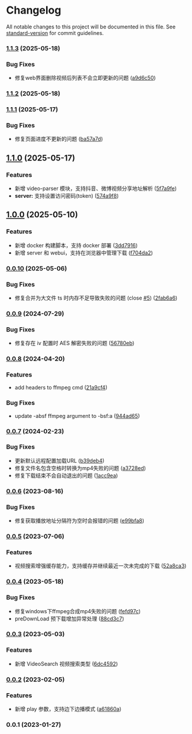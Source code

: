 # Changelog

All notable changes to this project will be documented in this file. See [standard-version](https://github.com/conventional-changelog/standard-version) for commit guidelines.

### [1.1.3](https://github.com/lzwme/m3u8-dl/compare/v1.1.2...v1.1.3) (2025-05-18)


### Bug Fixes

* 修复web界面删除视频后列表不会立即更新的问题 ([a9d6c50](https://github.com/lzwme/m3u8-dl/commit/a9d6c509f2476a25d325a4f213706ea7c428e3b6))

### [1.1.2](https://github.com/lzwme/m3u8-dl/compare/v1.1.1...v1.1.2) (2025-05-18)

### [1.1.1](https://github.com/lzwme/m3u8-dl/compare/v1.1.0...v1.1.1) (2025-05-17)


### Bug Fixes

* 修复页面进度不更新的问题 ([ba57a7d](https://github.com/lzwme/m3u8-dl/commit/ba57a7d69877b79217e2291db2fdfca3b965e890))

## [1.1.0](https://github.com/lzwme/m3u8-dl/compare/v1.0.0...v1.1.0) (2025-05-17)


### Features

* 新增 video-parser 模块，支持抖音、微博视频分享地址解析 ([5f7a9fe](https://github.com/lzwme/m3u8-dl/commit/5f7a9febd850021c37b28627478fd003811e20a3))
* **server:** 支持设置访问密码(token) ([574a9f8](https://github.com/lzwme/m3u8-dl/commit/574a9f80b3403a7f9e1fd8c67b4021a8a5f2e6b3))

## [1.0.0](https://github.com/lzwme/m3u8-dl/compare/v0.0.10...v1.0.0) (2025-05-10)


### Features

* 新增 docker 构建脚本，支持 docker 部署 ([3dd7916](https://github.com/lzwme/m3u8-dl/commit/3dd79166f91120c91e35d56a63831b23dec4c352))
* 新增 server 和 webui，支持在浏览器中管理下载 ([f704da2](https://github.com/lzwme/m3u8-dl/commit/f704da2d5b738fad477b0bc7a8d4893143eada9b))

### [0.0.10](https://github.com/lzwme/m3u8-dl/compare/v0.0.9...v0.0.10) (2025-05-06)


### Bug Fixes

* 修复合并为大文件 ts 时内存不足导致失败的问题 (close [#5](https://github.com/lzwme/m3u8-dl/issues/5)) ([2fab6a6](https://github.com/lzwme/m3u8-dl/commit/2fab6a6c318fb2daf2d6d809d9b88fcc5d454903))

### [0.0.9](https://github.com/lzwme/m3u8-dl/compare/v0.0.8...v0.0.9) (2024-07-29)


### Bug Fixes

* 修复存在 iv 配置时 AES 解密失败的问题 ([56780eb](https://github.com/lzwme/m3u8-dl/commit/56780eb095b432aa83ffa739bdd00465352dedf3))

### [0.0.8](https://github.com/lzwme/m3u8-dl/compare/v0.0.7...v0.0.8) (2024-04-20)


### Features

* add headers to ffmpeg cmd ([21a9cf4](https://github.com/lzwme/m3u8-dl/commit/21a9cf49cba9c6cd19ce3f7a33169aa00cf7fd8b))


### Bug Fixes

* update -absf ffmpeg argument to -bsf:a ([944ad65](https://github.com/lzwme/m3u8-dl/commit/944ad6520bf2da6a5f4fda4dec7efcd33cc856be))

### [0.0.7](https://github.com/lzwme/m3u8-dl/compare/v0.0.6...v0.0.7) (2024-02-23)


### Bug Fixes

* 更新默认远程配置加载URL ([b39deb4](https://github.com/lzwme/m3u8-dl/commit/b39deb412fc7ab0de72d0e1ee655bd34146ea4ef))
* 修复文件名包含空格时转换为mp4失败的问题 ([a3728ed](https://github.com/lzwme/m3u8-dl/commit/a3728ed902f4eb04145a3295bca5c4bd4d29b2f6))
* 修复下载结束不会自动退出的问题 ([1acc9ea](https://github.com/lzwme/m3u8-dl/commit/1acc9ea1714d62488e2a4df987252d1cda26decc))

### [0.0.6](https://github.com/lzwme/m3u8-dl/compare/v0.0.5...v0.0.6) (2023-08-16)


### Bug Fixes

* 修复获取播放地址分隔符为空时会报错的问题 ([e99bfa8](https://github.com/lzwme/m3u8-dl/commit/e99bfa8b9767e7a68b489b5e456bf884d7d73436))

### [0.0.5](https://github.com/lzwme/m3u8-dl/compare/v0.0.4...v0.0.5) (2023-07-06)


### Features

* 视频搜索增强缓存能力，支持缓存并继续最近一次未完成的下载 ([52a8ca3](https://github.com/lzwme/m3u8-dl/commit/52a8ca35d0dac7c1980268cfe96996b1814b1ebc))

### [0.0.4](https://github.com/lzwme/m3u8-dl/compare/v0.0.3...v0.0.4) (2023-05-18)


### Bug Fixes

* 修复windows下ffmpeg合成mp4失败的问题 ([fefd97c](https://github.com/lzwme/m3u8-dl/commit/fefd97caf5bc6d52038e5bebdb8ebe5e67bb11a5))
* preDownLoad 预下载增加异常处理 ([88cd3c7](https://github.com/lzwme/m3u8-dl/commit/88cd3c722c8910d5b9f2e1887866b75183f57b7c))

### [0.0.3](https://github.com/lzwme/m3u8-dl/compare/v0.0.2...v0.0.3) (2023-05-03)


### Features

* 新增 VideoSearch 视频搜索类型 ([6dc4592](https://github.com/lzwme/m3u8-dl/commit/6dc4592bbf87bc20a252ddf48abda1df848d18f3))

### [0.0.2](https://github.com/lzwme/m3u8-dl/compare/v0.0.1...v0.0.2) (2023-02-05)


### Features

* 新增 play 参数，支持边下边播模式 ([a61860a](https://github.com/lzwme/m3u8-dl/commit/a61860ab8819ad5ccd75a79770e99fbd68569e9a))

### 0.0.1 (2023-01-27)
